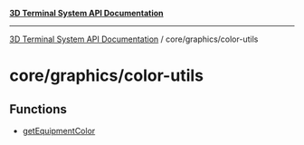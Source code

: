 [**3D Terminal System API Documentation**](../../../README.md)

***

[3D Terminal System API Documentation](../../../README.md) / core/graphics/color-utils

# core/graphics/color-utils

## Functions

- [getEquipmentColor](functions/getEquipmentColor.md)
